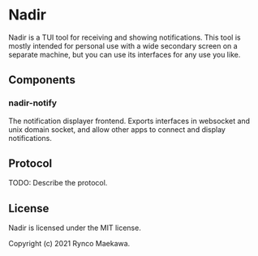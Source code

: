 # Nadir

Nadir is a TUI tool for receiving and showing notifications. This tool is mostly intended for personal use with a wide secondary screen on a separate machine, but you can use its interfaces for any use you like.

## Components

### nadir-notify

The notification displayer frontend. Exports interfaces in websocket and unix domain socket, and allow other apps to connect and display notifications.

## Protocol

TODO: Describe the protocol.

## License

Nadir is licensed under the MIT license.

Copyright (c) 2021 Rynco Maekawa.
